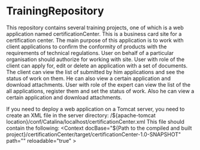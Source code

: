 # TrainingRepository
This repository contains several training projects, one of which is a web application named certificationCenter. 
This is a business card site for a certification center. The main purpose of this application is to work with client applications 
to confirm the conformity of products with the requirements of technical regulations.
User on behalf of a particular organisation should authorize for working with site. User with role of the client can apply for, edit 
or delete an application with a set of documents. The client can view the list of submitted by him applications and see the status 
of work on them. He can also view a certain application and download attachments.
User with role of the expert can view the list of the all applications, register them and set the status of work. Also he can view a 
certain application and download attachments.

If you need to deploy a web application on a Tomcat server, you need to create an XML file in the server directory: 
/${apache-tomcat location}/conf/Catalina/localhost/certificationCenter.xml
This file should contain the following:
<Context docBase="${Path to the compiled and built project}/certificationCenter/target/certificationCenter-1.0-SNAPSHOT" path="" reloadable="true" > 
        <Resource
            name="jdbc/certificationCenter"
            author="Container"
            type="javax.sql.DataSource"
            maxActive="10"
            maxIdle="4"
            maxWait="10000"
            username="root"
            password="Mysql:root"
            driverClassName="com.mysql.cj.jdbc.Driver"
            url="jdbc:mysql://localhost:3306/certificationCenter"
    />
</Context>
